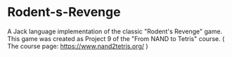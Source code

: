 # Rodent-s-Revenge
A Jack language implementation of the classic "Rodent's Revenge" game.
This game was created as Project 9 of the "From NAND to Tetris" course.
( The course page: https://www.nand2tetris.org/ )
